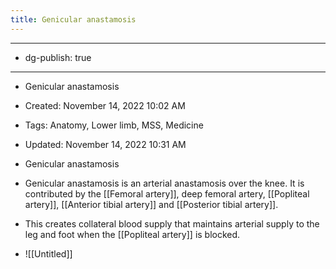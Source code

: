 ```yaml
---
title: Genicular anastamosis
---
```


- --

- dg-publish: true

- --

- Genicular anastamosis

- Created: November 14, 2022 10:02 AM

- Tags: Anatomy, Lower limb, MSS, Medicine

- Updated: November 14, 2022 10:31 AM

- Genicular anastamosis

- Genicular anastamosis is an arterial anastamosis over the knee. It is contributed by the [[Femoral artery]], deep femoral artery, [[Popliteal artery]], [[Anterior tibial artery]] and  [[Posterior tibial artery]].

- This creates collateral blood supply that maintains arterial supply to the leg and foot when the [[Popliteal artery]] is blocked.

- ![[Untitled]]
